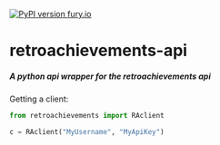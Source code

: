[![PyPI version fury.io](https://badge.fury.io/py/retroachievements.svg)](https://pypi.python.org/pypi/retroachievements/)
# retroachievements-api
##### A python api wrapper for the retroachievements api  

Getting a client:
~~~python
from retroachievements import RAclient

c = RAclient("MyUsername", "MyApiKey")
~~~  
